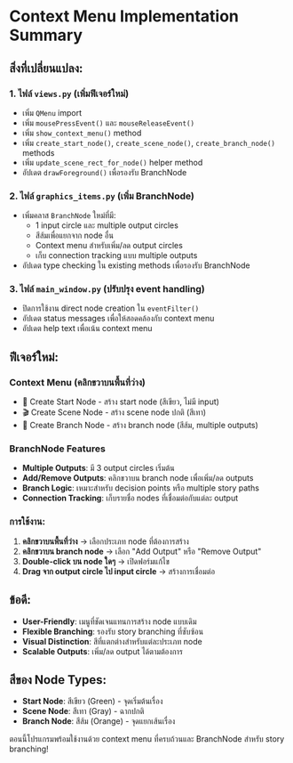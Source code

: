 # Context Menu Implementation Summary

## สิ่งที่เปลี่ยนแปลง:

### 1. ไฟล์ `views.py` (เพิ่มฟีเจอร์ใหม่)
- เพิ่ม `QMenu` import
- เพิ่ม `mousePressEvent()` และ `mouseReleaseEvent()` 
- เพิ่ม `show_context_menu()` method
- เพิ่ม `create_start_node()`, `create_scene_node()`, `create_branch_node()` methods
- เพิ่ม `update_scene_rect_for_node()` helper method
- อัปเดต `drawForeground()` เพื่อรองรับ BranchNode

### 2. ไฟล์ `graphics_items.py` (เพิ่ม BranchNode)
- เพิ่มคลาส `BranchNode` ใหม่ที่มี:
  - 1 input circle และ multiple output circles
  - สีส้มเพื่อแยกจาก node อื่น
  - Context menu สำหรับเพิ่ม/ลด output circles
  - เก็บ connection tracking แบบ multiple outputs
- อัปเดต type checking ใน existing methods เพื่อรองรับ BranchNode

### 3. ไฟล์ `main_window.py` (ปรับปรุง event handling)
- ปิดการใช้งาน direct node creation ใน `eventFilter()`
- อัปเดต status messages เพื่อให้สอดคล้องกับ context menu
- อัปเดต help text เพื่อเน้น context menu

## ฟีเจอร์ใหม่:

### Context Menu (คลิกขวาบนพื้นที่ว่าง)
- 🚀 Create Start Node - สร้าง start node (สีเขียว, ไม่มี input)
- 🎬 Create Scene Node - สร้าง scene node ปกติ (สีเทา)  
- 🌿 Create Branch Node - สร้าง branch node (สีส้ม, multiple outputs)

### BranchNode Features
- **Multiple Outputs**: มี 3 output circles เริ่มต้น
- **Add/Remove Outputs**: คลิกขวาบน branch node เพื่อเพิ่ม/ลด outputs
- **Branch Logic**: เหมาะสำหรับ decision points หรือ multiple story paths
- **Connection Tracking**: เก็บรายชื่อ nodes ที่เชื่อมต่อกับแต่ละ output

### การใช้งาน:
1. **คลิกขวาบนพื้นที่ว่าง** → เลือกประเภท node ที่ต้องการสร้าง
2. **คลิกขวาบน branch node** → เลือก "Add Output" หรือ "Remove Output"
3. **Double-click บน node ใดๆ** → เปิดฟอร์มแก้ไข
4. **Drag จาก output circle ไป input circle** → สร้างการเชื่อมต่อ

## ข้อดี:
- **User-Friendly**: เมนูที่ชัดเจนแทนการสร้าง node แบบเดิม
- **Flexible Branching**: รองรับ story branching ที่ซับซ้อน
- **Visual Distinction**: สีที่แตกต่างสำหรับแต่ละประเภท node
- **Scalable Outputs**: เพิ่ม/ลด output ได้ตามต้องการ

## สีของ Node Types:
- **Start Node**: สีเขียว (Green) - จุดเริ่มต้นเรื่อง
- **Scene Node**: สีเทา (Gray) - ฉากปกติ
- **Branch Node**: สีส้ม (Orange) - จุดแยกเส้นเรื่อง

ตอนนี้โปรแกรมพร้อมใช้งานด้วย context menu ที่ครบถ้วนและ BranchNode สำหรับ story branching!
